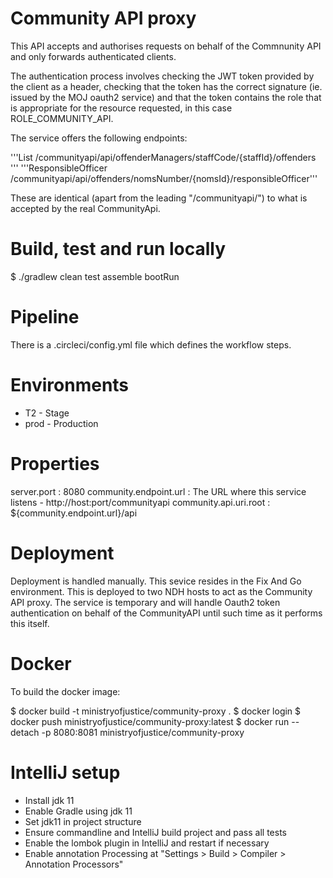 # Community API proxy

This API accepts and authorises requests on behalf of the Commnunity API and only forwards authenticated clients.

The authentication process involves checking the JWT token provided by the client as a header, checking that the token
has the correct signature (ie. issued by the MOJ oauth2 service) and that the token contains the role that is appropriate for 
the resource requested, in this case ROLE_COMMUNITY_API.

The service offers the following endpoints:

'''List<Offenders>   /communityapi/api/offenderManagers/staffCode/{staffId}/offenders   '''
'''ResponsibleOfficer /communityapi/api/offenders/nomsNumber/{nomsId}/responsibleOfficer'''

These are identical (apart from the leading "/communityapi/") to what is accepted by the real CommunityApi.

# Build, test and run locally

 $ ./gradlew clean test assemble bootRun

# Pipeline

There is a .circleci/config.yml file which defines the workflow steps.

# Environments

* T2 - Stage
* prod - Production

# Properties

server.port                             :     8080
community.endpoint.url      :    The URL where this service listens - http://host:port/communityapi 
community.api.uri.root        :    ${community.endpoint.url}/api


# Deployment

Deployment is handled manually. This sevice resides in the Fix And Go environment.
This is deployed to two NDH hosts to act as the Community API proxy.
The service is temporary and will handle Oauth2 token authentication on behalf of the CommunityAPI until such time as it performs this itself.

# Docker

To build the docker image: 

$ docker build -t ministryofjustice/community-proxy .
$ docker login
$ docker push ministryofjustice/community-proxy:latest 
$ docker run --detach -p 8080:8081 ministryofjustice/community-proxy


# IntelliJ setup

- Install jdk 11
- Enable Gradle using jdk 11
- Set jdk11 in project structure
- Ensure commandline and IntelliJ build project and pass all tests
- Enable the lombok plugin in IntelliJ and restart if necessary
- Enable annotation Processing at "Settings > Build > Compiler > Annotation Processors"
